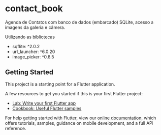 # contact_book

Agenda de Contatos com banco de dados (embarcado) SQLite, acesso a imagens da galeria e câmera.

Utilizando as bibliotecas
-  sqflite: ^2.0.2
-  url_launcher: ^6.0.20
-  image_picker: ^0.8.5


## Getting Started

This project is a starting point for a Flutter application.

A few resources to get you started if this is your first Flutter project:

- [Lab: Write your first Flutter app](https://flutter.dev/docs/get-started/codelab)
- [Cookbook: Useful Flutter samples](https://flutter.dev/docs/cookbook)

For help getting started with Flutter, view our
[online documentation](https://flutter.dev/docs), which offers tutorials,
samples, guidance on mobile development, and a full API reference.
